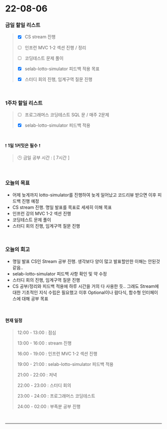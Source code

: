 # 22-08-06
 ### 금일 할일 리스트 
> - [x]  CS stream 진행
>
> - [ ]  인프런 MVC 1-2 섹션 진행 / 정리
>
> - [ ]  코딩테스트 문제 풀이
>
> - [x]  selab-lotto-simulator 피드백 적용 목표
>
> - [x]  스터디 회의 진행, 임계구역 질문 진행

<br/>

### 1주차 할일 리스트  

> - [ ]  프로그래머스 코딩테스트 SQL 문 / 매주 2문제  
>
> - [x]  selab-lotto-simulator 피드백 적용

<br/>

❗ **1일 1커밋은 필수** ❗
> 🕒 금일 공부 시간 :  [ 7시간 ]    
  
<br/>

### 오늘의 목표
- 어제 늦게까지 lotto-simulator를 진행하여 늦게 일어났고 코드리뷰 받으면 이후 피드백 진행 예정
- CS stream 진행. 명일 발표를 목표로 세세히 이해 목표
- 인프런 강의 MVC 1-2 섹션 진행
- 코딩테스트 문제 풀이
- 스터디 회의 진행, 임계구역 질문 진행

<br>

### 오늘의 회고
- 명일 발표 CS인 Stream 공부 진행. 생각보다 양이 많고 발표할만한 이해는 안된것 같음..
- selab-lotto-simulator 피드백 사항 확인 및 약 수정
- 스터디 회의 진행, 임계구역 질문 진행
- CS 공부/정리와 피드백 적용에 하루 시간을 거의 다 사용한 듯.. 그래도 Stream에 대한 기초적인 지식 수립은 필요했고 이후 Optional이나 람다식, 함수형 인터페이스에 대해 공부 목표 

<br>

#### 현재 일정  
> 12:00 - 13:00 : 점심
>
> 13:00 - 16:00 : stream 진행
>
> 16:00 - 19:00 : 인프런 MVC 1-2 섹션 진행
>
> 19:00 - 21:00 : selab-lotto-simulator 피드백 적용
>
> 21:00 - 22:00 : 저녁
>
> 22:00 - 23:00 : 스터디 회의
>
> 23:00 - 24:00 : 프로그래머스 코딩테스트
>
> 24:00 - 02:00 : 부족분 공부 진행

<br/>

------------  